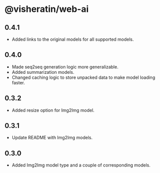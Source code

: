 # @visheratin/web-ai

## 0.4.1

- Added links to the original models for all supported models.

## 0.4.0

- Made seq2seq generation logic more generalizable.
- Added summarization models.
- Changed caching logic to store unpacked data to make model loading faster.

## 0.3.2

- Added resize option for Img2Img model.

## 0.3.1

- Update README with Img2Img models.

## 0.3.0

- Added Img2Img model type and a couple of corresponding models.
